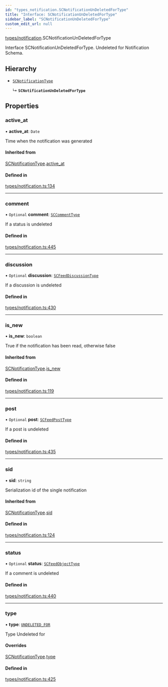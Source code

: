 ```yaml
---
id: "types_notification.SCNotificationUnDeletedForType"
title: "Interface: SCNotificationUnDeletedForType"
sidebar_label: "SCNotificationUnDeletedForType"
custom_edit_url: null
---
```


[types/notification](../modules/types_notification).SCNotificationUnDeletedForType

Interface SCNotificationUnDeletedForType.
Undeleted for Notification Schema.

## Hierarchy

- [`SCNotificationType`](types_notification.SCNotificationType)

  ↳ **`SCNotificationUnDeletedForType`**

## Properties

### active\_at

• **active\_at**: `Date`

Time when the notification was generated

#### Inherited from

[SCNotificationType](types_notification.SCNotificationType).[active_at](types_notification.SCNotificationType#active_at)

#### Defined in

[types/notification.ts:134](https://github.com/selfcommunity/community-ui/blob/80e4c04/packages/sc-core/src/types/notification.ts#L134)

___

### comment

• `Optional` **comment**: [`SCCommentType`](types_comment.SCCommentType)

If a status is undeleted

#### Defined in

[types/notification.ts:445](https://github.com/selfcommunity/community-ui/blob/80e4c04/packages/sc-core/src/types/notification.ts#L445)

___

### discussion

• `Optional` **discussion**: [`SCFeedDiscussionType`](types_feed.SCFeedDiscussionType)

If a discussion is undeleted

#### Defined in

[types/notification.ts:430](https://github.com/selfcommunity/community-ui/blob/80e4c04/packages/sc-core/src/types/notification.ts#L430)

___

### is\_new

• **is\_new**: `boolean`

True if the notification has been read, otherwise false

#### Inherited from

[SCNotificationType](types_notification.SCNotificationType).[is_new](types_notification.SCNotificationType#is_new)

#### Defined in

[types/notification.ts:119](https://github.com/selfcommunity/community-ui/blob/80e4c04/packages/sc-core/src/types/notification.ts#L119)

___

### post

• `Optional` **post**: [`SCFeedPostType`](types_feed.SCFeedPostType)

If a post is undeleted

#### Defined in

[types/notification.ts:435](https://github.com/selfcommunity/community-ui/blob/80e4c04/packages/sc-core/src/types/notification.ts#L435)

___

### sid

• **sid**: `string`

Serialization id of the single notification

#### Inherited from

[SCNotificationType](types_notification.SCNotificationType).[sid](types_notification.SCNotificationType#sid)

#### Defined in

[types/notification.ts:124](https://github.com/selfcommunity/community-ui/blob/80e4c04/packages/sc-core/src/types/notification.ts#L124)

___

### status

• `Optional` **status**: [`SCFeedObjectType`](types_feed.SCFeedObjectType)

If a comment is undeleted

#### Defined in

[types/notification.ts:440](https://github.com/selfcommunity/community-ui/blob/80e4c04/packages/sc-core/src/types/notification.ts#L440)

___

### type

• **type**: [`UNDELETED_FOR`](../enums/types_notification.SCNotificationTypologyType#undeleted_for)

Type Undeleted for

#### Overrides

[SCNotificationType](types_notification.SCNotificationType).[type](types_notification.SCNotificationType#type)

#### Defined in

[types/notification.ts:425](https://github.com/selfcommunity/community-ui/blob/80e4c04/packages/sc-core/src/types/notification.ts#L425)
